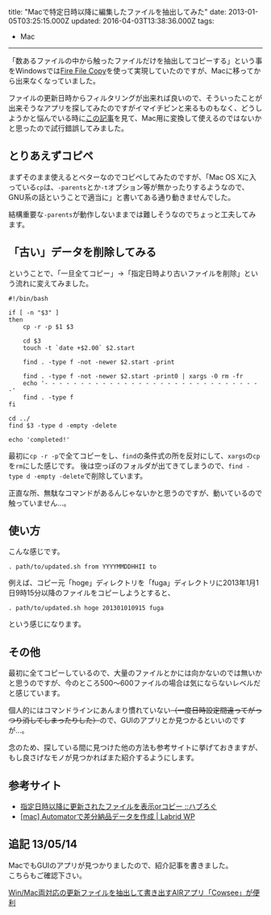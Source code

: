 title: "Macで特定日時以降に編集したファイルを抽出してみた"
date: 2013-01-05T03:25:15.000Z
updated: 2016-04-03T13:38:36.000Z
tags: 
  - Mac
---

「数あるファイルの中から触ったファイルだけを抽出してコピーする」という事をWindowsでは[Fire File Copy](http://www.k3.dion.ne.jp/~kitt/pc/sw/ffc/)を使って実現していたのですが、Macに移ってから出来なくなっていました。

ファイルの更新日時からフィルタリングが出来れば良いので、そういったことが出来そうなアプリを探してみたのですがイマイチピンと来るものもなく、どうしようかと悩んでいる時に[この記事](http://havelog.ayumusato.com/develop/others/e148-find-xargs-cp.html/keyword/updated/)を見て、Mac用に変換して使えるのではないかと思ったので試行錯誤してみました。


## とりあえずコピペ

まずそのまま使えるとベターなのでコピペしてみたのですが、「Mac OS Xに入っている`cp`は、`-parents`とか`-t`オプション等が無かったりするようなので、GNU系の話ということで適当に」と書いてある通り動きませんでした。

結構重要な`-parents`が動作しないままでは難しそうなのでちょっと工夫してみます。


## 「古い」データを削除してみる

ということで、「一旦全てコピー」→「指定日時より古いファイルを削除」という流れに変えてみました。

```shell
#!/bin/bash

if [ -n "$3" ]
then
    cp -r -p $1 $3

    cd $3
    touch -t `date +$2.00` $2.start

    find . -type f -not -newer $2.start -print

    find . -type f -not -newer $2.start -print0 | xargs -0 rm -fr
    echo '- - - - - - - - - - - - - - - - - - - - - - - - - - - - - - -'
    find . -type f
fi

cd ../
find $3 -type d -empty -delete

echo 'completed!'
```

最初に`cp -r -p`で全てコピーをし、`find`の条件式の所を反対にして、`xargs`の`cp`を`rm`にした感じです。 
後は空っぽのフォルダが出てきてしまうので、`find -type d -empty -delete`で削除しています。

正直な所、無駄なコマンドがあるんじゃないかと思うのですが、動いているので触っていません…。


## 使い方

こんな感じです。

```shell
. path/to/updated.sh from YYYYMMDDHHII to
```

例えば、コピー元「hoge」ディレクトリを「fuga」ディレクトリに2013年1月1日9時15分以降のファイルをコピーしようとすると、

```shell
. path/to/updated.sh hoge 201301010915 fuga
```

という感じになります。


## その他

最初に全てコピーしているので、大量のファイルとかには向かないのでは無いかと思うのですが、今のところ500〜600ファイルの場合は気にならないレベルだと感じています。

個人的にはコマンドラインにあんまり慣れていない<del>（一度日時設定間違ってがっつり消してしまったりした）</del>ので、GUIのアプリとか見つかるといいのですが…。

念のため、探している間に見つけた他の方法も参考サイトに挙げておきますが、もし良さげなモノが見つかればまた紹介するようにします。


## 参考サイト

- [指定日時以降に更新されたファイルを表示orコピー ::ハブろぐ](http://havelog.ayumusato.com/develop/others/e148-find-xargs-cp.html/keyword/updated/)
- [[mac] Automatorで差分納品データを作成 | Labrid WP](http://labrid.jp/wp/archives/1119/)


## 追記 13/05/14

MacでもGUIのアプリが見つかりましたので、紹介記事を書きました。  
 こちらもご確認下さい。

[Win/Mac両対応の更新ファイルを抽出して書き出すAIRアプリ「Cowsee」が便利](http://blog.sus-happy.net/201305/updated-file-cowsee/)
